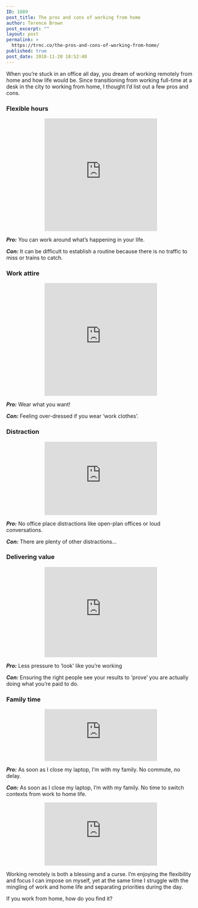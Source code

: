 ```yaml
---
ID: 1889
post_title: The pros and cons of working from home
author: Terence Brown
post_excerpt: ""
layout: post
permalink: >
  https://trnc.co/the-pros-and-cons-of-working-from-home/
published: true
post_date: 2018-11-20 18:52:40
---
```

<!-- wp:paragraph -->
<p>When you’re stuck in an office all day, you dream of working remotely from home and how life would be. Since transitioning from working full-time at a desk in the city to working from home, I thought I’d list out a few pros and cons.<br></p>
<!-- /wp:paragraph -->

<!-- wp:heading {"level":3} -->
<h3>Flexible hours</h3>
<!-- /wp:heading -->

<!-- wp:html -->
<figure align="center"><iframe src="https://giphy.com/embed/3osBL2PuVsJT5CMXiU" width="300" height="300" frameborder="0" class="giphy-embed" allowfullscreen=""></iframe></figure>
<!-- /wp:html -->

<!-- wp:paragraph -->
<p><strong><em>Pro:</em></strong> You can work around what’s happening in your life.</p>
<!-- /wp:paragraph -->

<!-- wp:paragraph -->
<p><strong><em>Con:</em></strong> It can be difficult to establish a routine because there is no traffic to miss or trains to catch.<br></p>
<!-- /wp:paragraph -->

<!-- wp:heading {"level":3} -->
<h3>Work attire</h3>
<!-- /wp:heading -->

<!-- wp:html -->
<figure align="center"><iframe src="https://giphy.com/embed/lxrMx9eGFbhbq" width="300" height="300" frameborder="0" class="giphy-embed" allowfullscreen=""></iframe></figure>
<!-- /wp:html -->

<!-- wp:paragraph -->
<p><strong><em>Pro:</em></strong> Wear what you want!</p>
<!-- /wp:paragraph -->

<!-- wp:paragraph -->
<p><strong><em>Con:</em></strong> Feeling over-dressed if you wear ‘work clothes’.<br></p>
<!-- /wp:paragraph -->

<!-- wp:heading {"level":3} -->
<h3>Distraction</h3>
<!-- /wp:heading -->

<!-- wp:html -->
<figure align="center"><iframe src="https://giphy.com/embed/UObkSJt8f77La" width="300" height="195" frameborder="0" class="giphy-embed" allowfullscreen=""></iframe></figure>
<!-- /wp:html -->

<!-- wp:paragraph -->
<p><strong><em>Pro:</em></strong> No office place distractions like open-plan offices or loud conversations.</p>
<!-- /wp:paragraph -->

<!-- wp:paragraph -->
<p><strong><em>Con:</em></strong> There are plenty of other distractions...<br></p>
<!-- /wp:paragraph -->

<!-- wp:heading {"level":3} -->
<h3>Delivering value</h3>
<!-- /wp:heading -->

<!-- wp:html -->
<figure align="center"><iframe src="https://giphy.com/embed/5qL55Olmm6moE" width="300" height="240" frameborder="0" class="giphy-embed" allowfullscreen=""></iframe></figure>
<!-- /wp:html -->

<!-- wp:paragraph -->
<p><strong><em>Pro:</em></strong> Less pressure to ‘look’ like you’re working</p>
<!-- /wp:paragraph -->

<!-- wp:paragraph -->
<p><strong><em>Con:</em></strong> Ensuring the right people see your results to ‘prove’ you are actually doing what you’re paid to do.<br></p>
<!-- /wp:paragraph -->

<!-- wp:heading {"level":3} -->
<h3>Family time</h3>
<!-- /wp:heading -->

<!-- wp:html -->
<figure align="center"><iframe src="https://giphy.com/embed/dkwk6IVzmhTig" width="300" height="138" frameborder="0" class="giphy-embed" allowfullscreen=""></iframe></figure>
<!-- /wp:html -->

<!-- wp:paragraph -->
<p><strong><em>Pro:</em></strong> As soon as I close my laptop, I’m with my family. No commute, no delay.</p>
<!-- /wp:paragraph -->

<!-- wp:paragraph -->
<p><strong><em>Con:</em></strong> As soon as I close my laptop, I’m with my family. No time to switch contexts from work to home life.<br></p>
<!-- /wp:paragraph -->

<!-- wp:html -->
<figure align="center"><iframe src="https://giphy.com/embed/UgM7H8OEmf4mQ" width="300" height="168" frameborder="0" class="giphy-embed" allowfullscreen=""></iframe></figure>
<!-- /wp:html -->

<!-- wp:paragraph -->
<p>Working remotely is both a blessing and a curse. I’m enjoying the flexibility and focus I can impose on myself, yet at the same time I struggle with the mingling of work and home life and separating priorities during the day.<br></p>
<!-- /wp:paragraph -->

<!-- wp:paragraph -->
<p>If you work from home, how do you find it?<br></p>
<!-- /wp:paragraph -->